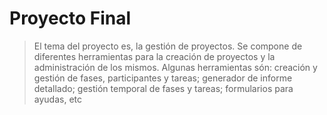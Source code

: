 # Proyecto Final

> El tema del proyecto es, la gestión de proyectos. Se compone de diferentes herramientas para la creación  de proyectos y la administración de los mismos. Algunas herramientas són: creación y gestión de fases, participantes y tareas; generador de informe detallado; gestión temporal de fases y tareas; formularios para ayudas, etc 
